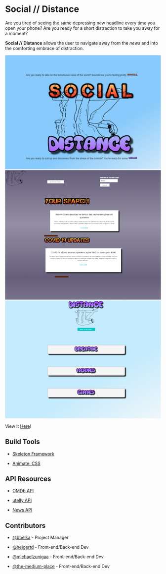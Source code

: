 # **Social // Distance**

Are you tired of seeing the same depressing new headline every time you open your phone? Are you ready for a short distraction to take you away for a moment?

**Social // Distance** allows the user to navigate away from the _news_ and into the comforting embrace of distraction.

![Main Page](./images/mainscreenshot.png "Main Page Screenshot")
![Social Page](./images/socialscreenshot.png "Social Page Screenshot")
![Distance Page](./images/distancescreenshot.png "Distance Page Screenshot")

View it [Here](https://bbelka.github.io/covidDistractions/)!

## Build Tools

* [Skeleton Framework](https://skeleton-framework.github.io/)

* [Animate: CSS](https://daneden.github.io/animate.css/)

## API Resources

* [OMDb API](http://www.omdbapi.com/)

* [utelly API](https://rapidapi.com/utelly/api/utelly)

* [News API](https://newsapi.org/)

## Contributors

* [@bbelka](http://github.com/bbelka) - Project Manager

* [@heigertd](http://github.com/heigertd) - Front-end/Back-end Dev

* [@michaelzunigaa](http://github.com/michaelzunigaa) - Front-end/Back-end Dev

* [@the-medium-place](http://github.com/the-medium-place) - Front-end/Back-end Dev